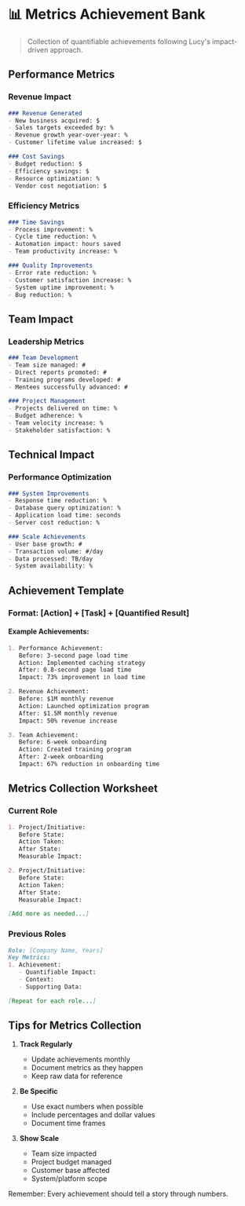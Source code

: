 # 📊 Metrics Achievement Bank

> Collection of quantifiable achievements following Lucy's impact-driven approach.

## Performance Metrics

### Revenue Impact
```markdown
### Revenue Generated
- New business acquired: $
- Sales targets exceeded by: %
- Revenue growth year-over-year: %
- Customer lifetime value increased: $

### Cost Savings
- Budget reduction: $
- Efficiency savings: $
- Resource optimization: %
- Vendor cost negotiation: $
```

### Efficiency Metrics
```markdown
### Time Savings
- Process improvement: %
- Cycle time reduction: %
- Automation impact: hours saved
- Team productivity increase: %

### Quality Improvements
- Error rate reduction: %
- Customer satisfaction increase: %
- System uptime improvement: %
- Bug reduction: %
```

## Team Impact

### Leadership Metrics
```markdown
### Team Development
- Team size managed: #
- Direct reports promoted: #
- Training programs developed: #
- Mentees successfully advanced: #

### Project Management
- Projects delivered on time: %
- Budget adherence: %
- Team velocity increase: %
- Stakeholder satisfaction: %
```

## Technical Impact

### Performance Optimization
```markdown
### System Improvements
- Response time reduction: %
- Database query optimization: %
- Application load time: seconds
- Server cost reduction: %

### Scale Achievements
- User base growth: #
- Transaction volume: #/day
- Data processed: TB/day
- System availability: %
```

## Achievement Template

### Format: [Action] + [Task] + [Quantified Result]

#### Example Achievements:
```markdown
1. Performance Achievement:
   Before: 3-second page load time
   Action: Implemented caching strategy
   After: 0.8-second page load time
   Impact: 73% improvement in load time

2. Revenue Achievement:
   Before: $1M monthly revenue
   Action: Launched optimization program
   After: $1.5M monthly revenue
   Impact: 50% revenue increase

3. Team Achievement:
   Before: 6-week onboarding
   Action: Created training program
   After: 2-week onboarding
   Impact: 67% reduction in onboarding time
```

## Metrics Collection Worksheet

### Current Role
```markdown
1. Project/Initiative:
   Before State:
   Action Taken:
   After State:
   Measurable Impact:

2. Project/Initiative:
   Before State:
   Action Taken:
   After State:
   Measurable Impact:

[Add more as needed...]
```

### Previous Roles
```markdown
Role: [Company Name, Years]
Key Metrics:
1. Achievement:
   - Quantifiable Impact:
   - Context:
   - Supporting Data:

[Repeat for each role...]
```

## Tips for Metrics Collection

1. **Track Regularly**
   - Update achievements monthly
   - Document metrics as they happen
   - Keep raw data for reference

2. **Be Specific**
   - Use exact numbers when possible
   - Include percentages and dollar values
   - Document time frames

3. **Show Scale**
   - Team size impacted
   - Project budget managed
   - Customer base affected
   - System/platform scope

Remember: Every achievement should tell a story through numbers.

